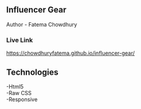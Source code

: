 ## Influencer Gear
Author - Fatema Chowdhury
### Live Link
https://chowdhuryfatema.github.io/influencer-gear/
## Technologies
-Html5 <br/>
-Raw CSS <br/>
-Responsive
